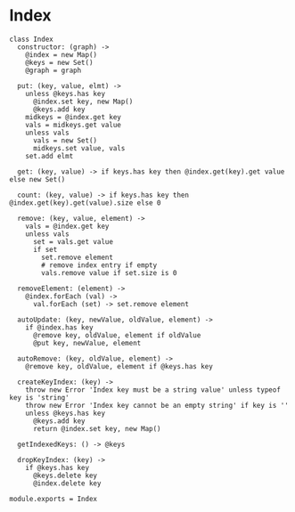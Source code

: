 
# Index

    class Index
      constructor: (graph) ->
        @index = new Map()
        @keys = new Set()
        @graph = graph

      put: (key, value, elmt) ->
        unless @keys.has key
          @index.set key, new Map()
          @keys.add key
        midkeys = @index.get key
        vals = midkeys.get value
        unless vals
          vals = new Set()
          midkeys.set value, vals
        set.add elmt

      get: (key, value) -> if keys.has key then @index.get(key).get value else new Set()

      count: (key, value) -> if keys.has key then @index.get(key).get(value).size else 0

      remove: (key, value, element) ->
        vals = @index.get key
        unless vals
          set = vals.get value
          if set
            set.remove element
            # remove index entry if empty
            vals.remove value if set.size is 0

      removeElement: (element) ->
        @index.forEach (val) ->
          val.forEach (set) -> set.remove element

      autoUpdate: (key, newValue, oldValue, element) ->
        if @index.has key
          @remove key, oldValue, element if oldValue
          @put key, newValue, element

      autoRemove: (key, oldValue, element) ->
        @remove key, oldValue, element if @keys.has key

      createKeyIndex: (key) ->
        throw new Error 'Index key must be a string value' unless typeof key is 'string'
        throw new Error 'Index key cannot be an empty string' if key is ''
        unless @keys.has key
          @keys.add key
          return @index.set key, new Map()

      getIndexedKeys: () -> @keys

      dropKeyIndex: (key) ->
        if @keys.has key
          @keys.delete key
          @index.delete key

    module.exports = Index
